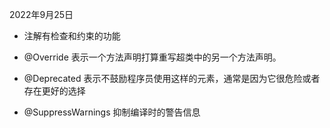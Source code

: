 2022年9月25日

- 注解有检查和约束的功能

- @Override 表示一个方法声明打算重写超类中的另一个方法声明。
- @Deprecated 表示不鼓励程序员使用这样的元素，通常是因为它很危险或者存在更好的选择
- @SuppressWarnings 抑制编译时的警告信息
